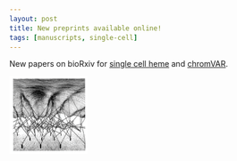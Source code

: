 ```yaml
---
layout: post
title: New preprints available online! 
tags: [manuscripts, single-cell]
---
```


New papers on bioRxiv for [single cell heme](http://biorxiv.org/content/early/2017/02/21/109843) and 
[chromVAR](http://biorxiv.org/content/early/2017/02/21/110346).

<img alt="" align="left" src="media/img/Waddington.png" width="140" height="140"/>
<br><br>